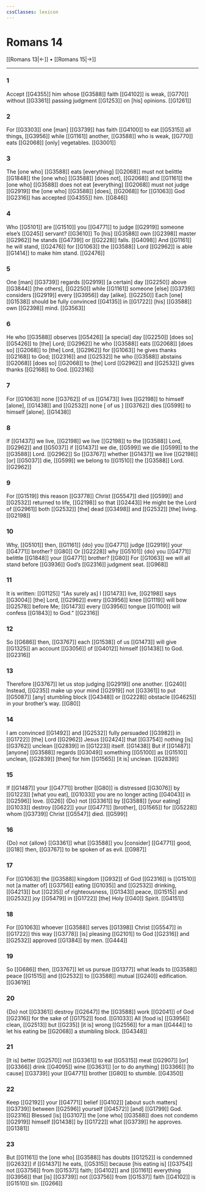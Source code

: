 ```yaml
---
cssClasses: lexicon
---
```


# Romans 14

[[Romans 13|←]] • [[Romans 15|→]]

---

### 1
Accept [[G4355]] him whose [[G3588]] faith [[G4102]] is weak, [[G770]] without [[G3361]] passing judgment [[G1253]] on [his] opinions. [[G1261]]

### 2
For [[G3303]] one [man] [[G3739]] has faith [[G4100]] to eat [[G5315]] all things, [[G3956]] while [[G1161]] another, [[G3588]] who is weak, [[G770]] eats [[G2068]] [only] vegetables. [[G3001]]

### 3
The [one who] [[G3588]] eats [everything] [[G2068]] must not belittle [[G1848]] the [one who] [[G3588]] [does not], [[G2068]] and [[G1161]] the [one who] [[G3588]] does not eat [everything] [[G2068]] must not judge [[G2919]] the [one who] [[G3588]] [does], [[G2068]] for [[G1063]] God [[G2316]] has accepted [[G4355]] him. [[G846]]

### 4
Who [[G5101]] are [[G1510]] you [[G4771]] to judge [[G2919]] someone else’s [[G245]] servant? [[G3610]] To [his] [[G3588]] own [[G2398]] master [[G2962]] he stands [[G4739]] or [[G2228]] falls. [[G4098]] And [[G1161]] he will stand, [[G2476]] for [[G1063]] the [[G3588]] Lord [[G2962]] is able [[G1414]] to make him stand. [[G2476]]

### 5
One [man] [[G3739]] regards [[G2919]] [a certain] day [[G2250]] above [[G3844]] [the others], [[G2250]] while [[G1161]] someone [else] [[G3739]] considers [[G2919]] every [[G3956]] day [alike]. [[G2250]] Each [one] [[G1538]] should be fully convinced [[G4135]] in [[G1722]] [his] [[G3588]] own [[G2398]] mind. [[G3563]]

### 6
He who [[G3588]] observes [[G5426]] [a special] day [[G2250]] [does so] [[G5426]] to [the] Lord; [[G2962]] he who [[G3588]] eats [[G2068]] [does so] [[G2068]] to [the] Lord, [[G2962]] for [[G1063]] he gives thanks [[G2168]] to God; [[G2316]] and [[G2532]] he who [[G3588]] abstains [[G2068]] [does so] [[G2068]] to [the] Lord [[G2962]] and [[G2532]] gives thanks [[G2168]] to God. [[G2316]]

### 7
For [[G1063]] none [[G3762]] of us [[G1473]] lives [[G2198]] to himself [alone], [[G1438]] and [[G2532]] none [ of us ] [[G3762]] dies [[G599]] to himself [alone]. [[G1438]]

### 8
If [[G1437]] we live, [[G2198]] we live [[G2198]] to the [[G3588]] Lord, [[G2962]] and [[G5037]] if [[G1437]] we die, [[G599]] we die [[G599]] to the [[G3588]] Lord. [[G2962]] So [[G3767]] whether [[G1437]] we live [[G2198]] [or] [[G5037]] die, [[G599]] we belong to [[G1510]] the [[G3588]] Lord. [[G2962]]

### 9
For [[G1519]] this reason [[G3778]] Christ [[G5547]] died [[G599]] and [[G2532]] returned to life, [[G2198]] so that [[G2443]] He might be the Lord of [[G2961]] both [[G2532]] [the] dead [[G3498]] and [[G2532]] [the] living. [[G2198]]

### 10
Why, [[G5101]] then, [[G1161]] {do} you [[G4771]] judge [[G2919]] your [[G4771]] brother? [[G80]] Or [[G2228]] why [[G5101]] {do} you [[G4771]] belittle [[G1848]] your [[G4771]] brother? [[G80]] For [[G1063]] we will all stand before [[G3936]] God’s [[G2316]] judgment seat. [[G968]]

### 11
It is written: [[G1125]] “[As surely as] I [[G1473]] live, [[G2198]] says [[G3004]] [the] Lord, [[G2962]] every [[G3956]] knee [[G1119]] will bow [[G2578]] before Me; [[G1473]] every [[G3956]] tongue [[G1100]] will confess [[G1843]] to God.” [[G2316]]

### 12
So [[G686]] then, [[G3767]] each [[G1538]] of us [[G1473]] will give [[G1325]] an account [[G3056]] of [[G4012]] himself [[G1438]] to God. [[G2316]]

### 13
Therefore [[G3767]] let us stop judging [[G2919]] one another. [[G240]] Instead, [[G235]] make up your mind [[G2919]] not [[G3361]] to put [[G5087]] [any] stumbling block [[G4348]] or [[G2228]] obstacle [[G4625]] in your brother’s way. [[G80]]

### 14
I am convinced [[G1492]] and [[G2532]] fully persuaded [[G3982]] in [[G1722]] [the] Lord [[G2962]] Jesus [[G2424]] that [[G3754]] nothing [is] [[G3762]] unclean [[G2839]] in [[G1223]] itself. [[G1438]] But if [[G1487]] [anyone] [[G3588]] regards [[G3049]] something [[G5100]] as [[G1510]] unclean, [[G2839]] [then] for him [[G1565]] [it is] unclean. [[G2839]]

### 15
If [[G1487]] your [[G4771]] brother [[G80]] is distressed [[G3076]] by [[G1223]] [what you eat], [[G1033]] you are no longer acting [[G4043]] in [[G2596]] love. [[G26]] {Do} not [[G3361]] by [[G3588]] [your eating] [[G1033]] destroy [[G622]] your [[G4771]] [brother], [[G1565]] for [[G5228]] whom [[G3739]] Christ [[G5547]] died. [[G599]]

### 16
{Do} not {allow} [[G3361]] what [[G3588]] you [consider] [[G4771]] good, [[G18]] then, [[G3767]] to be spoken of as evil. [[G987]]

### 17
For [[G1063]] the [[G3588]] kingdom [[G932]] of God [[G2316]] is [[G1510]] not [a matter of] [[G3756]] eating [[G1035]] and [[G2532]] drinking, [[G4213]] but [[G235]] of righteousness, [[G1343]] peace, [[G1515]] and [[G2532]] joy [[G5479]] in [[G1722]] [the] Holy [[G40]] Spirit. [[G4151]]

### 18
For [[G1063]] whoever [[G3588]] serves [[G1398]] Christ [[G5547]] in [[G1722]] this way [[G3778]] [is] pleasing [[G2101]] to God [[G2316]] and [[G2532]] approved [[G1384]] by men. [[G444]]

### 19
So [[G686]] then, [[G3767]] let us pursue [[G1377]] what leads to [[G3588]] peace [[G1515]] and [[G2532]] to [[G3588]] mutual [[G240]] edification. [[G3619]]

### 20
{Do} not [[G3361]] destroy [[G2647]] the [[G3588]] work [[G2041]] of God [[G2316]] for the sake of [[G1752]] food. [[G1033]] All [food is] [[G3956]] clean, [[G2513]] but [[G235]] [it is] wrong [[G2556]] for a man [[G444]] to let his eating be [[G2068]] a stumbling block. [[G4348]]

### 21
[It is] better [[G2570]] not [[G3361]] to eat [[G5315]] meat [[G2907]] [or] [[G3366]] drink [[G4095]] wine [[G3631]] [or to do anything] [[G3366]] [to cause] [[G3739]] your [[G4771]] brother [[G80]] to stumble. [[G4350]]

### 22
Keep [[G2192]] your [[G4771]] belief [[G4102]] [about such matters] [[G3739]] between [[G2596]] yourself [[G4572]] [and] [[G1799]] God. [[G2316]] Blessed [is] [[G3107]] the [one who] [[G3588]] does not condemn [[G2919]] himself [[G1438]] by [[G1722]] what [[G3739]] he approves. [[G1381]]

### 23
But [[G1161]] the [one who] [[G3588]] has doubts [[G1252]] is condemned [[G2632]] if [[G1437]] he eats, [[G5315]] because [his eating is] [[G3754]] not [[G3756]] from [[G1537]] faith; [[G4102]] and [[G1161]] everything [[G3956]] that [is] [[G3739]] not [[G3756]] from [[G1537]] faith [[G4102]] is [[G1510]] sin. [[G266]]


